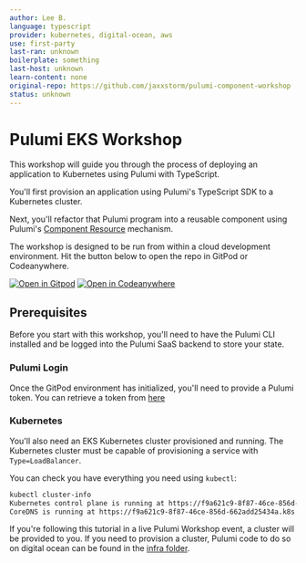 ```yaml
---
author: Lee B.
language: typescript
provider: kubernetes, digital-ocean, aws
use: first-party
last-ran: unknown
boilerplate: something
last-host: unknown
learn-content: none
original-repo: https://github.com/jaxxstorm/pulumi-component-workshop
status: unknown
---
```

# Pulumi EKS Workshop

This workshop will guide you through the process of deploying an application to Kubernetes using Pulumi with TypeScript.

You'll first provision an application using Pulumi's TypeScript SDK to a Kubernetes cluster.

Next, you'll refactor that Pulumi program into a reusable component using Pulumi's [Component Resource](https://www.pulumi.com/docs/intro/concepts/resources/#components) mechanism.

The workshop is designed to be run from within a cloud development environment. Hit the button below to open the repo in GitPod or Codeanywhere.

[![Open in Gitpod](https://gitpod.io/button/open-in-gitpod.svg)](https://gitpod.io/#https://github.com/jaxxstorm/pulumi-eksplatform-workshop)
[![Open in Codeanywhere](https://codeanywhere.com/img/open-in-codeanywhere-btn.svg)](https://app.codeanywhere.com/#https://github.com/jaxxstorm/pulumi-eksplatform-workshop)

## Prerequisites

Before you start with this workshop, you'll need to have the Pulumi CLI installed and be logged into the Pulumi SaaS backend to store your state.

### Pulumi Login

Once the GitPod environment has initialized, you'll need to provide a Pulumi token. You can retrieve a token from [here](https://app.pulumi.com/settings/tokens)

### Kubernetes

You'll also need an EKS Kubernetes cluster provisioned and running. The Kubernetes cluster must be capable of provisioning a service with `Type=LoadBalancer`.

You can check you have everything you need using `kubectl`:

```bash
kubectl cluster-info
Kubernetes control plane is running at https://f9a621c9-8f87-46ce-856d-662add25434a.k8s.ondigitalocean.com
CoreDNS is running at https://f9a621c9-8f87-46ce-856d-662add25434a.k8s.ondigitalocean.com/api/v1/namespaces/kube-system/services/kube-dns:dns/proxy
```

If you're following this tutorial in a live Pulumi Workshop event, a cluster will be provided to you.
If you need to provision a cluster, Pulumi code to do so on digital ocean can be found in the [infra folder](./infra).
